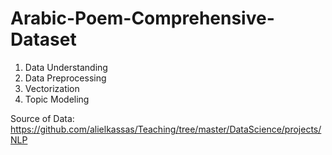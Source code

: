 # Arabic-Poem-Comprehensive-Dataset

1. Data Understanding
2. Data Preprocessing
3. Vectorization
4. Topic Modeling

Source of Data: https://github.com/alielkassas/Teaching/tree/master/DataScience/projects/NLP
